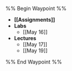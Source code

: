 %% Begin Waypoint %%
- **[[Assignments]]**
- **Labs**
	- [[May 16]]
- **Lectures**
	- [[May 17]]
	- [[May 19]]

%% End Waypoint %%